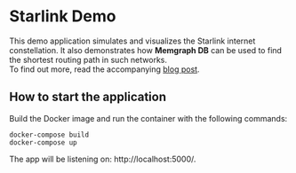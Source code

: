 Starlink Demo
===
This demo application simulates and visualizes the Starlink internet constellation. It also demonstrates how **Memgraph DB** can be used to find the shortest routing path in such networks.<br />
To find out more, read the accompanying [blog post](https://github.com/memgraph/starlink/blob/develop_web/blog-post/blog-post.md).

## How to start the application
Build the Docker image and run the container with the following commands:
```
docker-compose build
docker-compose up
```
The app will be listening on: http://localhost:5000/.